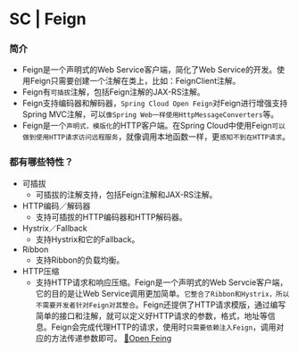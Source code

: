 # SC | Feign #
### 简介 ####
- Feign是一个声明式的Web Service客户端，简化了Web Service的开发。使用Feign只需要创建一个注解在类上，比如：FeignClient注解。
- Feign有```可插拔```注解，包括Feign注解的JAX-RS注解。
- Feign支持编码器和解码器，```Spring Cloud Open Feign```对Feign进行增强支持Spring MVC注解，可以```像Spring Web一样使用HttpMessageConverters```等。
- Feign是一个```声明式，模版化```的HTTP客户端。在Spring Cloud中使用Feign```可以做到使用HTTP请求访问远程服务```，就像调用本地函数一样，更```感知不到在HTTP请求```。

### 都有哪些特性？ ###
- 可插拔
  + 可插拔的注解支持，包括Feign注解和JAX-RS注解。
- HTTP编码／解码器
  + 支持可插拔的HTTP编码器和HTTP解码器。
- Hystrix／Fallback
  + 支持Hystrix和它的Fallback。
- Ribbon
  + 支持Ribbon的负载均衡。
- HTTP压缩
  + 支持HTTP请求和响应压缩。Feign是一个声明式的Web Servcie客户端，它的目的是让Web Service调用更加简单。```它整合了Ribbon和Hystrix，所以不需要开发者针对Feign对其整合```。Feign还提供了HTTP请求模版，通过编写简单的接口和注解，就可以定义好HTTP请求的参数，格式，地址等信息。Feign会完成代理HTTP的请求，使用时```只需要依赖注入Feign```，调用对应的方法传递参数即可。
[👋Open Feing](https://github.com/OpenFeign/feign)

